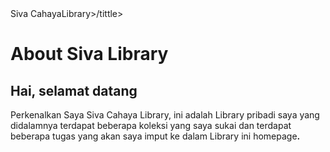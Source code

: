<html>
<head> 
<tittle>Siva CahayaLibrary>/tittle>
</head>
<body>
<h1>About Siva Library</h1>
<h2>Hai, selamat datang</h2>
<p>Perkenalkan Saya Siva Cahaya Library, ini adalah Library pribadi saya yang didalamnya terdapat beberapa koleksi yang saya sukai dan terdapat beberapa tugas yang akan saya imput ke dalam Library ini
homepage</i><b>.
<p>
</body>
<html>
